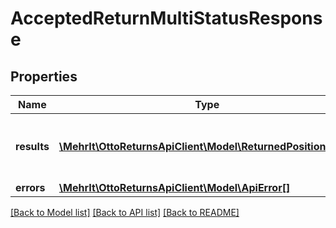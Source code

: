 # AcceptedReturnMultiStatusResponse

## Properties
Name | Type | Description | Notes
------------ | ------------- | ------------- | -------------
**results** | [**\MehrIt\OttoReturnsApiClient\Model\ReturnedPositionItem[]**](ReturnedPositionItem.md) | List of all the items received from partner | 
**errors** | [**\MehrIt\OttoReturnsApiClient\Model\ApiError[]**](ApiError.md) |  | [optional] 

[[Back to Model list]](../../README.md#documentation-for-models) [[Back to API list]](../../README.md#documentation-for-api-endpoints) [[Back to README]](../../README.md)

